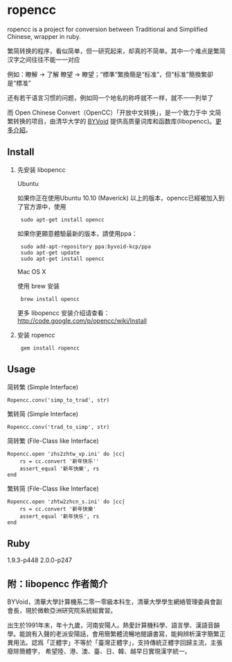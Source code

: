 
ropencc
=======
ropencc is a project for conversion between Traditional and Simplified Chinese, wrapper in ruby.

繁简转换的程序，看似简单，但一研究起来，却真的不简单。其中一个难点是繁简汉字之间往往不能一一对应

例如：瞭解 -> 了解 瞭望 -> 瞭望；“標準”繁換簡是“标准”，但“标准”簡換繁卻是“標准”

还有若干语言习惯的问题，例如同一个地名的称呼就不一样，就不一一列举了

而 Open Chinese Convert（OpenCC）「开放中文转换」，是一个致力于中
文简繁转换的项目，由清华大学的 [BYVoid](http://www.byvoid.com/blog/about/) 提供高质量词库和函数库(libopencc)。<a href='http://code.google.com/p/opencc/'>更多介紹</a>。

Install
-------
1. 先安装 libopencc

    Ubuntu

    如果你正在使用Ubuntu 10.10 (Maverick) 以上的版本，opencc已經被加入到了官方源中，使用

        sudo apt-get install opencc

    如果你更願意體驗最新的版本，請使用ppa：

        sudo add-apt-repository ppa:byvoid-kcp/ppa
        sudo apt-get update
        sudo apt-get install opencc


    Mac OS X

    使用 brew 安装

        brew install opencc

    更多 libopencc 安装介绍请查看： <http://code.google.com/p/opencc/wiki/Install>

2. 安装 ropencc
   
        gem install ropencc

Usage
-----

简转繁 (Simple Interface)

    Ropencc.conv('simp_to_trad', str)

繁转简 (Simple Interface)

    Ropencc.conv('trad_to_simp', str)

简转繁 (File-Class like Interface)

    Ropencc.open 'zhs2zhtw_vp.ini' do |cc|
        rs = cc.convert '新年快乐''
        assert_equal '新年快樂', rs
    end

繁转简 (File-Class like Interface)

    Ropencc.open 'zhtw2zhcn_s.ini' do |cc|
        rs = cc.convert '新年快樂'
        assert_equal '新年快乐', rs
    end

Ruby
----
1.9.3-p448
2.0.0-p247


附：libopencc 作者简介
--------------------
BYVoid，清華大學計算機系二零一零級本科生，清華大學學生網絡管理委員會副會長，現於微軟亞洲研究院系統組實習。

出生於1991年末，年十九歲，河南安陽人。熱愛計算機科學、語言學、漢語音韻學。能說有入聲的老派安陽話，會用簡繁體流暢地閱讀書寫，能夠辨析漢字簡繁正異用法。認爲「正體字」不等於「臺灣正體字」，支持傳統正體字回歸主流，主張廢除簡體字， 希望陸、港、澳、臺、日、韓、越早日實現漢字統一。
